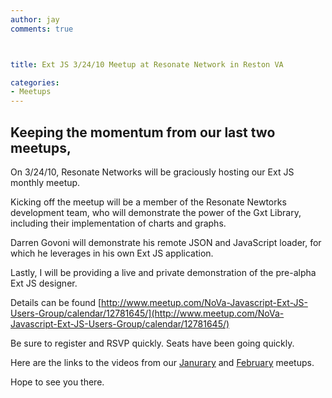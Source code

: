 ```yaml
---
author: jay
comments: true



title: Ext JS 3/24/10 Meetup at Resonate Network in Reston VA

categories:
- Meetups
---
```


## Keeping the momentum from our last two meetups,





On 3/24/10, Resonate Networks will be graciously hosting our Ext JS monthly meetup.





Kicking off the meetup will be a member of the Resonate Newtorks development team, who will demonstrate the power of the Gxt Library, including their implementation of charts and graphs.





Darren Govoni will demonstrate his remote JSON and JavaScript loader, for which he leverages in his own Ext JS application.





Lastly, I will be providing a live and private demonstration of the pre-alpha Ext JS designer.





Details can be found [http://www.meetup.com/NoVa-Javascript-Ext-JS-Users-Group/calendar/12781645/](http://www.meetup.com/NoVa-Javascript-Ext-JS-Users-Group/calendar/12781645/)





Be sure to register and RSVP quickly.  Seats have been going quickly.





Here are the links to the videos from our [Janurary](http://moduscreate.com/262/ext-js-meetup-1192010-meetup-videos) and [February](http://moduscreate.com/302/videos-from-the-extjs-javascript-meetup-on-22310-at-general-dynamics) meetups.





Hope to see you there.



